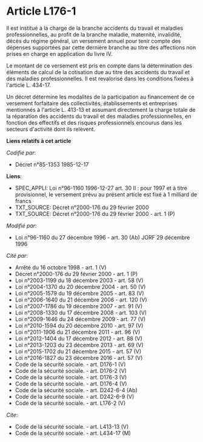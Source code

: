 # Article L176-1

Il est institué à la charge de la branche accidents du travail et maladies professionnelles, au profit de la branche maladie,
maternité, invalidité, décès du régime général, un versement annuel pour tenir compte des dépenses supportées par cette
dernière branche au titre des affections non prises en charge en application du livre IV.

Le montant de ce versement est pris en compte dans la détermination des éléments de calcul de la cotisation due au titre des
accidents du travail et des maladies professionnelles. Il est revalorisé dans les conditions fixées à l'article L. 434-17.

Un décret détermine les modalités de la participation au financement de ce versement forfaitaire des collectivités,
établissements et entreprises mentionnés à l'article L. 413-13 et assumant directement la charge totale de la réparation des
accidents du travail et des maladies professionnelles, en fonction des effectifs et des risques professionnels encourus dans
les secteurs d'activité dont ils relèvent.

**Liens relatifs à cet article**

_Codifié par_:

  - Décret n°85-1353 1985-12-17

**Liens**:

  - SPEC_APPLI: Loi n°96-1160 1996-12-27 art. 30 II : pour 1997 et à titre provisionnel, le versement prévu au présent article est fixé à 1 milliard de francs
  - TXT_SOURCE: Décret n°2000-176 du 29 février 2000
  - TXT_SOURCE: Décret n°2000-176 du 29 février 2000 - art. 1 (P)

_Modifié par_:

  - Loi n°96-1160 du 27 décembre 1996 - art. 30 (Ab) JORF 29 décembre 1996

_Cité par_:

  - Arrêté du 16 octobre 1998 - art. 1 (V)
  - Décret n°2000-176 du 29 février 2000 - art. 1 (P)
  - Loi n°2003-1199 du 18 décembre 2003 - art. 58 (V)
  - Loi n°2004-1370 du 20 décembre 2004 - art. 50 (V)
  - Loi n°2005-1579 du 19 décembre 2005 - art. 83 (V)
  - Loi n°2006-1640 du 21 décembre 2006 - art. 120 (V)
  - Loi n°2007-1786 du 19 décembre 2007 - art. 91 (V)
  - Loi n°2008-1330 du 17 décembre 2008 - art. 103 (V)
  - Loi n°2009-1646 du 24 décembre 2009 - art. 77 (V)
  - Loi n°2010-1594 du 20 décembre 2010 - art. 97 (V)
  - Loi n°2011-1906 du 21 décembre 2011 - art. 96 (V)
  - Loi n°2012-1404 du 17 décembre 2012 - art. 88 (V)
  - Loi n°2013-1203 du 23 décembre 2013 - art. 69 (V)
  - Loi n°2015-1702 du 21 décembre 2015 - art. 57 (V)
  - Loi n°2016-1827 du 23 décembre 2016 - art. 57 (V)
  - Code de la sécurité sociale. - art. D176-1 (V)
  - Code de la sécurité sociale. - art. D176-2 (V)
  - Code de la sécurité sociale. - art. D176-3 (V)
  - Code de la sécurité sociale. - art. D176-4 (V)
  - Code de la sécurité sociale. - art. D242-6-4 (Ab)
  - Code de la sécurité sociale. - art. D242-6-9 (V)
  - Code de la sécurité sociale. - art. L176-2 (V)

_Cite_:

  - Code de la sécurité sociale. - art. L413-13 (V)
  - Code de la sécurité sociale. - art. L434-17 (M)
